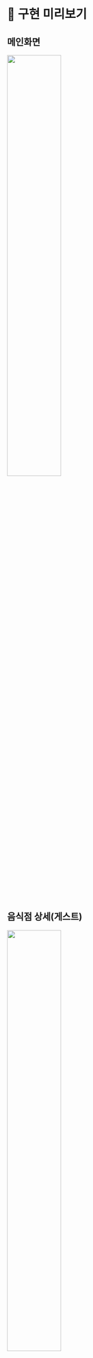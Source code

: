 # 🎨 구현 미리보기

## 메인화면
<p>
    <img src="docs/메인화면.gif" width="50%" />
</p>

## 음식점 상세(게스트)
<p>
    <img src="docs/게스트_식당상세.gif" width="50%" />
</p>

## 음식점 상세(인증 유저)
<p>
    <img src="docs/인증유저_식당상세.gif" width="50%" />
</p>

## 리뷰 등록
<p>
    <img src="docs/리뷰등록.gif" width="50%" />
</p>

## 요청사항 등록
<p>
    <img src="docs/요청사항등록.gif" width="50%" />
</p>

## 요청 처리 및 결과
<p>
    <img src="docs/요청처리및결과.gif" width="50%" />
</p>
